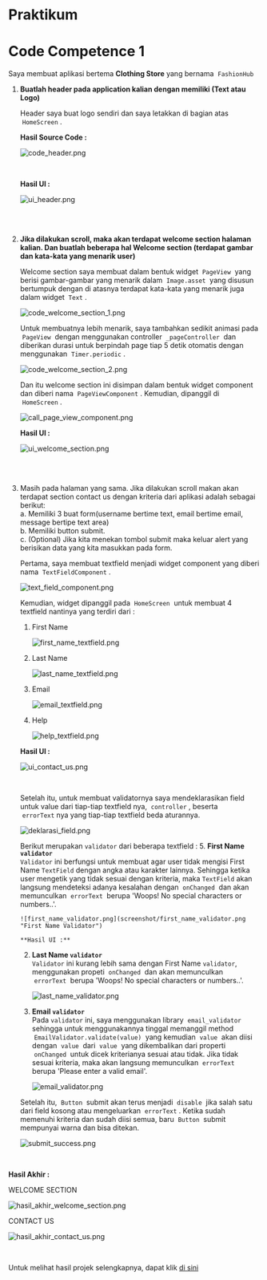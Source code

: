 # Praktikum

# Code Competence 1

Saya membuat aplikasi bertema **Clothing Store** yang bernama &nbsp;`FashionHub`

1. **Buatlah header pada application kalian dengan memiliki (Text atau Logo)**

    Header saya buat logo sendiri dan saya letakkan di bagian atas &nbsp;`HomeScreen`&nbsp;.

    **Hasil Source Code :**
    
    ![code_header.png](screenshot/code_header.png "Source Code Header")

    <br>

    **Hasil UI :**

    ![ui_header.png](screenshot/ui_header.png "UI Header")

    <br><br>

2. **Jika dilakukan scroll, maka akan terdapat welcome section halaman kalian. Dan buatlah beberapa hal
Welcome section (terdapat gambar dan kata-kata yang menarik user)**

    Welcome section saya membuat dalam bentuk widget &nbsp;`PageView`&nbsp; yang berisi gambar-gambar yang menarik dalam &nbsp;`Image.asset`&nbsp; yang disusun bertumpuk dengan di atasnya terdapat kata-kata yang menarik juga dalam widget &nbsp;`Text`&nbsp;.

    ![code_welcome_section_1.png](screenshot/code_welcome_section_1.png)

    Untuk membuatnya lebih menarik, saya tambahkan sedikit animasi pada &nbsp;`PageView`&nbsp; dengan menggunakan controller &nbsp;`_pageController`&nbsp; dan diberikan durasi untuk berpindah page tiap 5 detik otomatis dengan menggunakan &nbsp;`Timer.periodic`&nbsp;.

    ![code_welcome_section_2.png](screenshot/code_welcome_section_2.png)

    Dan itu welcome section ini disimpan dalam bentuk widget component dan diberi nama &nbsp;`PageViewComponent`&nbsp;. Kemudian, dipanggil di &nbsp;`HomeScreen`&nbsp;.

    ![call_page_view_component.png](screenshot/call_widget_welcome_section_in_home_screen.png)

    **Hasil UI :**

    ![ui_welcome_section.png](screenshot/ui_welcome_section.png "UI Welcome Section 'PageViewComponent'")

    <br><br>

3. Masih pada halaman yang sama. Jika dilakukan scroll makan akan terdapat section contact us dengan kriteria dari aplikasi adalah sebagai berikut:  
a. Memiliki 3 buat form(username bertime text, email bertime email, message bertipe text area)  
b. Memiliki button submit.  
c. (Optional) Jika kita menekan tombol submit maka keluar alert yang berisikan data yang kita masukkan pada form.

    Pertama, saya membuat textfield menjadi widget component yang diberi nama &nbsp;`TextFieldComponent`&nbsp;.

    ![text_field_component.png](screenshot/text_field_component.png "TextFieldComponent widget")

    Kemudian, widget dipanggil pada &nbsp;`HomeScreen`&nbsp; untuk membuat 4 textfield nantinya yang terdiri dari :

    1. First Name
    
       ![first_name_textfield.png](screenshot/first_name_textfield.png "First Name TextField")

    2. Last Name

       ![last_name_textfield.png](screenshot/last_name_textfield.png "Last Name TextField")

    3. Email 

       ![email_textfield.png](screenshot/email_text_field.png "Email Text Field")

    4. Help
   
       ![help_textfield.png](screenshot/help_text_field.png "Help Text Field")

    **Hasil UI :**

    ![ui_contact_us.png](screenshot/ui_contact_us.png "UI Contact Us")

    <br>

    Setelah itu, untuk membuat validatornya saya mendeklarasikan field untuk value dari tiap-tiap textfield nya, &nbsp;`controller`&nbsp;, beserta &nbsp;`errorText`&nbsp;nya yang tiap-tiap textfield beda aturannya. 

    ![deklarasi_field.png](screenshot/deklarasi_field_value_controller.png "Deklarasi field dan controller")

    Berikut merupakan `validator` dari beberapa textfield :
    5. **First Name `validator`**  
       `Validator` ini berfungsi untuk membuat agar user tidak mengisi First Name `TextField` dengan angka atau karakter lainnya. Sehingga ketika user mengetik yang tidak sesuai dengan kriteria, maka `TextField` akan langsung mendeteksi adanya kesalahan dengan &nbsp;`onChanged`&nbsp; dan akan memunculkan &nbsp;`errorText`&nbsp; berupa 'Woops! No special characters or numbers..'.

       ![first_name_validator.png](screenshot/first_name_validator.png "First Name Validator")

       **Hasil UI :**



    2. **Last Name `validator`**  
       `Validator` ini kurang lebih sama dengan First Name `validator`, menggunakan propeti &nbsp;`onChanged`&nbsp; dan akan memunculkan &nbsp;`errorText`&nbsp; berupa 'Woops! No special characters or numbers..'.

       ![last_name_validator.png](screenshot/last_name_validator.png "Last Name Validator")

    3. **Email `validator`**  
       Pada `validator` ini, saya menggunakan library &nbsp;`email_validator`&nbsp; sehingga untuk menggunakannya tinggal memanggil method &nbsp;`EmailValidator.validate(value)`&nbsp; yang kemudian &nbsp;`value`&nbsp; akan diisi dengan &nbsp;`value`&nbsp; dari &nbsp;`value`&nbsp; yang dikembalikan dari properti &nbsp;`onChanged`&nbsp; untuk dicek kriterianya sesuai atau tidak. Jika tidak sesuai kriteria, maka akan langsung memunculkan &nbsp;`errorText`&nbsp; berupa 'Please enter a valid email'.

       ![email_validator.png](screenshot/email_validator.png "Email Validator")

    Setelah itu, &nbsp;`Button`&nbsp; submit akan terus menjadi &nbsp;`disable`&nbsp; jika salah satu dari field kosong atau mengeluarkan &nbsp;`errorText`&nbsp;. Ketika sudah memenuhi kriteria dan sudah diisi semua, baru &nbsp;`Button`&nbsp; submit mempunyai warna dan bisa ditekan.

    ![submit_success.png](screenshot/submit_success.png "Button submit success")

<br>

**Hasil Akhir :**  

WELCOME SECTION

![hasil_akhir_welcome_section.png](screenshot/hasil_akhir1.png "Hasil Akhir Welcome Section")

CONTACT US

![hasil_akhir_contact_us.png](screenshot/hasil_akhir2.png "Hasil Akhir Contact Us")

<br>

Untuk melihat hasil projek selengkapnya, dapat klik [di sini](https://github.com/aryaptradji/flutter_Muhammad-Aryaputra-Adji/tree/master/Minggu-5/Weekly1/project)

       
